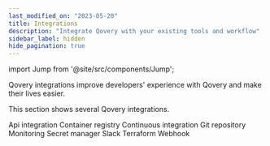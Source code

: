 ```yaml
---
last_modified_on: "2023-05-20"
title: Integrations
description: "Integrate Qovery with your existing tools and workflow"
sidebar_label: hidden
hide_pagination: true
---
```


import Jump from '@site/src/components/Jump';

Qovery integrations improve developers' experience with Qovery and make their lives easier.

This section shows several Qovery integrations.

<Jump to="/docs/using-qovery/integration/api-integration/">Api integration</Jump>
<Jump to="/docs/using-qovery/integration/container-registry/">Container registry</Jump>
<Jump to="/docs/using-qovery/integration/continuous-integration/">Continuous integration</Jump>
<Jump to="/docs/using-qovery/integration/git-repository/">Git repository</Jump>
<Jump to="/docs/using-qovery/integration/monitoring/">Monitoring</Jump>
<Jump to="/docs/using-qovery/integration/secret-manager/">Secret manager</Jump>
<Jump to="/docs/using-qovery/integration/slack/">Slack</Jump>
<Jump to="/docs/using-qovery/integration/terraform/">Terraform</Jump>
<Jump to="/docs/using-qovery/integration/webhook/">Webhook</Jump>



